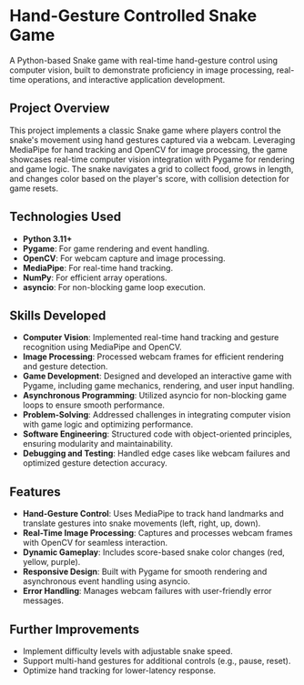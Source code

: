# Hand-Gesture Controlled Snake Game

A Python-based Snake game with real-time hand-gesture control using computer vision, built to demonstrate proficiency in image processing, real-time operations, and interactive application development.

## Project Overview

This project implements a classic Snake game where players control the snake's movement using hand gestures captured via a webcam. Leveraging MediaPipe for hand tracking and OpenCV for image processing, the game showcases real-time computer vision integration with Pygame for rendering and game logic. The snake navigates a grid to collect food, grows in length, and changes color based on the player's score, with collision detection for game resets.

## Technologies Used

- **Python 3.11+**
- **Pygame**: For game rendering and event handling.
- **OpenCV**: For webcam capture and image processing.
- **MediaPipe**: For real-time hand tracking.
- **NumPy**: For efficient array operations.
- **asyncio**: For non-blocking game loop execution.

## Skills Developed

- **Computer Vision**: Implemented real-time hand tracking and gesture recognition using MediaPipe and OpenCV.
- **Image Processing**: Processed webcam frames for efficient rendering and gesture detection.
- **Game Development**: Designed and developed an interactive game with Pygame, including game mechanics, rendering, and user input handling.
- **Asynchronous Programming**: Utilized asyncio for non-blocking game loops to ensure smooth performance.
- **Problem-Solving**: Addressed challenges in integrating computer vision with game logic and optimizing performance.
- **Software Engineering**: Structured code with object-oriented principles, ensuring modularity and maintainability.
- **Debugging and Testing**: Handled edge cases like webcam failures and optimized gesture detection accuracy.

## Features

- **Hand-Gesture Control**: Uses MediaPipe to track hand landmarks and translate gestures into snake movements (left, right, up, down).
- **Real-Time Image Processing**: Captures and processes webcam frames with OpenCV for seamless interaction.
- **Dynamic Gameplay**: Includes score-based snake color changes (red, yellow, purple).
- **Responsive Design**: Built with Pygame for smooth rendering and asynchronous event handling using asyncio.
- **Error Handling**: Manages webcam failures with user-friendly error messages.

## Further Improvements

- Implement difficulty levels with adjustable snake speed.
- Support multi-hand gestures for additional controls (e.g., pause, reset).
- Optimize hand tracking for lower-latency response.
